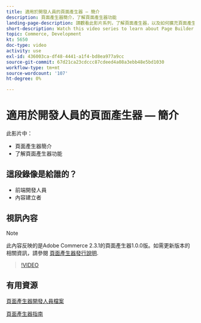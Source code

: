 ```yaml
---
title: 適用於開發人員的頁面產生器 — 簡介
description: 頁面產生器簡介，了解頁面產生器功能
landing-page-description: 請觀看此影片系列，了解頁面產生器，以及如何擴充頁面產生器，以建立最佳效果 [!DNL Commerce] 店面體驗。
short-description: Watch this video series to learn about Page Builder and how you can extend it to create optimal [!DNL Commerce] storefront experiences.
topic: Commerce, Development
kt: 5650
doc-type: video
activity: use
exl-id: 436003ca-df48-4441-a1f4-bd8ea977a9cc
source-git-commit: 67d21ca23cdccc87cdeed4a08a3ebb48e5bd1030
workflow-type: tm+mt
source-wordcount: '107'
ht-degree: 0%

---
```


# 適用於開發人員的頁面產生器 — 簡介

此影片中：

- 頁面產生器簡介
- 了解頁面產生器功能

## 這段錄像是給誰的？

- 前端開發人員
- 內容建立者

## 視訊內容

>[!NOTE]
>
>此內容反映的是Adobe Commerce 2.3.1的頁面產生器1.0.0版。如需更新版本的相關資訊，請參閱 [頁面產生器發行說明](https://experienceleague.adobe.com/docs/commerce-admin/page-builder/release-notes.html).

>[!VIDEO](https://video.tv.adobe.com/v/35709?quality=12&learn=on)

## 有用資源

[頁面產生器開發人員檔案](https://developer.adobe.com/commerce/frontend-core/page-builder/)

[頁面產生器指南](https://experienceleague.adobe.com/docs/commerce-admin/page-builder/introduction.html)
